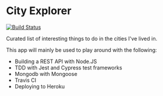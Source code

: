 # City Explorer
[![Build Status](https://travis-ci.org/freddyhm/city-explorer-js.svg?branch=master)](https://travis-ci.org/freddyhm/city-explorer-js)

Curated list of interesting things to do in the cities I've lived in.

This app will mainly be used to play around with the following:

- Building a REST API with Node.JS
- TDD with Jest and Cypress test frameworks
- Mongodb with Mongoose
- Travis CI
- Deploying to Heroku
